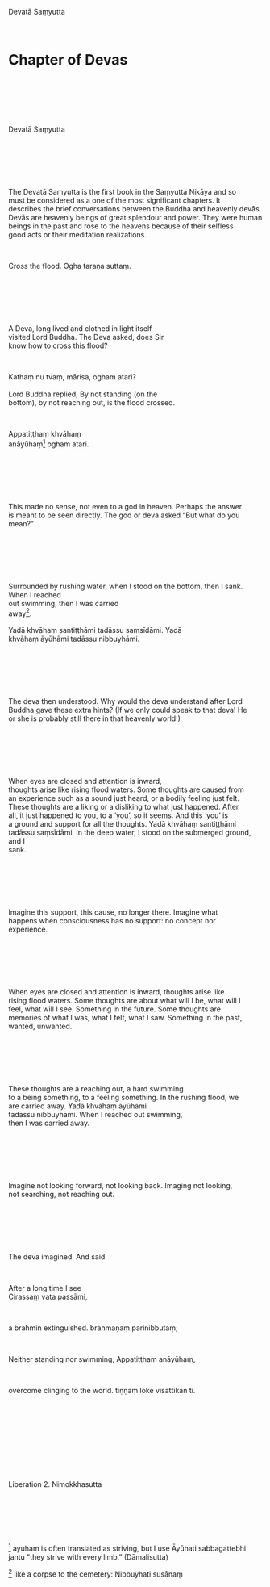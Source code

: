 <span id="chapter-1.xhtml"></span>

<div class="body s1" style="white-space:pre-wrap; line-break:strict;">

<span class="c1 c2">Devatā Saṃyutta</span>

Chapter of Devas
================

 

Devatā Saṃyutta

 

The Devatā Saṃyutta is the first book in the Saṃyutta Nikāya and so must
be considered as a one of the most significant chapters. It describes
the brief conversations between the Buddha and heavenly devās. Devās are
heavenly beings of great splendour and power. They were human beings in
the past and rose to the heavens because of their selfless good acts or
their meditation realizations.

Cross the flood. Ogha taraṇa suttaṃ.

 

<span class="c1">A Deva, long lived and clothed in light itself visited
Lord Buddha. The Deva asked, </span><span class="c1 c3">does Sir know
how to cross this flood?</span><span class="c1"> </span>

<span class="c1">Kathaṃ nu tvaṃ, mārisa, ogham atari?  
Lord Buddha replied, By n</span><span class="c1 c3">ot standing (on the
bottom), by not reaching out, is the flood crossed</span><span
class="c1">.</span>

<span class="c1">Appatiṭṭhaṃ khvāhaṃ
anāyūhaṃ</span><a href="#footnotes.xhtml#footnote1" id="chapter-1.xhtml#footnote-ref1"><bdi><span class="c1 c4"><sup>1</sup></span></bdi></a><span
class="c1"> ogham atari.</span>

 

This made no sense, not even to a god in heaven. Perhaps the answer is
meant to be seen directly. The god or deva asked “But what do you mean?”

 

<span class="c1">Surrounded by rushing water, </span><span
class="c1 c3">when I stood on the bottom, then I sank. When I reached
out swimming, then I was carried
away</span><a href="#footnotes.xhtml#footnote2" id="chapter-1.xhtml#footnote-ref2"><bdi><span class="c1 c5"><sup>2</sup></span></bdi></a><span
class="c1 c3">.  
</span><span class="c1">Yadā khvāhaṃ santiṭṭhāmi tadāssu saṃsīdāmi. Yadā
khvāhaṃ āyūhāmi tadāssu nibbuyhāmi.</span>

 

The deva then understood. Why would the deva understand after Lord
Buddha gave these extra hints? (If we only could speak to that deva! He
or she is probably still there in that heavenly world!)

 

<span class="c1">When eyes are closed and attention is inward, thoughts
arise like rising flood waters. Some thoughts are caused from an
experience such as a sound just heard, or a bodily feeling just felt.
These thoughts are a liking or a disliking to what just happened. After
all, it just happened to you, to a ‘you’, so it seems. And this ‘you’ is
a ground and support for all the thoughts. </span><span
class="c1 c3">Yadā khvāhaṃ santiṭṭhāmi tadāssu saṃsīdāmi.</span><span
class="c1"> In the deep water, I stood on the submerged ground, and I
sank. </span>

 

Imagine this support, this cause, no longer there. Imagine what happens
when consciousness has no support: no concept nor experience.

 

When eyes are closed and attention is inward, thoughts arise like rising
flood waters. Some thoughts are about what will I be, what will I feel,
what will I see. Something in the future. Some thoughts are memories of
what I was, what I felt, what I saw. Something in the past, wanted,
unwanted.

 

<span class="c1">These thoughts are a reaching out, a hard swimming to a
being something, to a feeling something. In the rushing flood, we are
carried away. </span><span class="c1 c3">Yadā khvāhaṃ āyūhāmi tadāssu
nibbuyhāmi.</span><span class="c1"> When I reached out swimming, then I
was carried away.</span>

 

Imagine not looking forward, not looking back. Imaging not looking, not
searching, not reaching out.

 

The deva imagined. And said

<span class="c1 c6">After a long time I see</span><span class="c1">
</span><span class="c1 c7">Cirassaṃ vata passāmi, </span>

<span class="c1 c6">a brahmin extinguished. </span><span
class="c1 c7">brāhmaṇaṃ parinibbutaṃ; </span>

<span class="c1 c6">Neither standing nor swimming, </span><span
class="c1 c7">Appatiṭṭhaṃ anāyūhaṃ, </span>

<span class="c1 c6">overcome clinging to the world. </span><span
class="c1 c7">tiṇṇaṃ loke visattikan ti.</span><span class="c1"> </span>

 

 

Liberation 2. Nimokkhasutta

 

</div>

<span id="footnotes.xhtml"></span>

<div class="body">

<span id="footnotes.xhtml#footnote1"></span>

[<bdi><span
class="c1 c4"><sup>1</sup></span></bdi>](#chapter-1.xhtml#footnote-ref1)<span
class="c1"> ayuham is often translated as striving, but I use Āyūhati
sabbagattebhi jantu "they strive with every limb.” (Dāmalisutta)</span>

  
<span id="footnotes.xhtml#footnote2"></span>

[<bdi><span
class="c1 c4"><sup>2</sup></span></bdi>](#chapter-1.xhtml#footnote-ref2)<span
class="c1"> like a corpse to the cemetery: Nibbuyhati susānaṃ</span>

  

</div>

